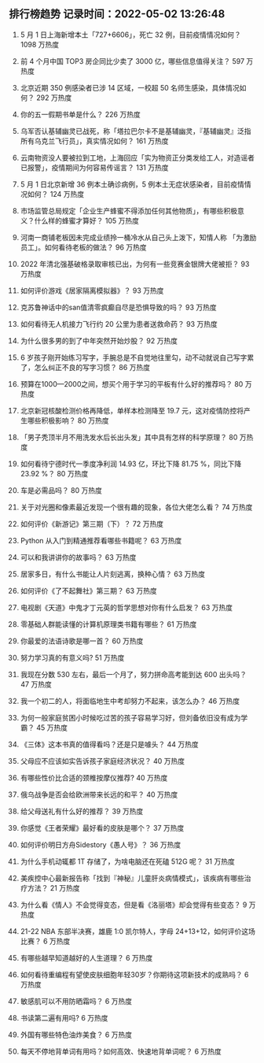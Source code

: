 
## 排行榜趋势 记录时间：2022-05-02 13:26:48
  
  1. 5 月 1 日上海新增本土「727+6606」，死亡 32 例，目前疫情情况如何？ 1098 万热度
    
  2. 前 4 个月中国 TOP3 房企同比少卖了 3000 亿，哪些信息值得关注？ 597 万热度
    
  3. 北京近期 350 例感染者已涉 14 区域，一校超 50 名师生感染，具体情况如何？ 292 万热度
    
  4. 你的五一假期书单是什么？ 226 万热度
    
  5. 乌军否认基辅幽灵已战死，称「塔拉巴尔卡不是基辅幽灵，『基辅幽灵』泛指所有乌克兰飞行员」，真实情况如何？ 161 万热度
    
  6. 云南物资没人要被拉到工地，上海回应「实为物资正分类发给工人，对造谣者已报警」，疫情期间为何容易传谣言？ 131 万热度
    
  7. 5 月 1 日北京新增 36 例本土确诊病例，5 例本土无症状感染者，目前疫情情况如何？ 124 万热度
    
  8. 市场监管总局规定「企业生产蜂蜜不得添加任何其他物质」，有哪些积极意义？什么样的蜂蜜才算好？ 105 万热度
    
  9. 河南一商铺老板因未完成业绩拎一桶冷水从自己头上泼下，知情人称 「为激励员工」。如何看待老板的做法？ 96 万热度
    
  10. 2022 年清北强基破格录取审核已出，为何有一些竞赛金银牌大佬被拒？ 93 万热度
    
  11. 如何评价游戏《居家隔离模拟器》？ 93 万热度
    
  12. 克苏鲁神话中的san值清零疯癫自尽是恐惧导致的吗？ 93 万热度
    
  13. 如何看待无人机接力飞行约 20 公里为患者送救命药？ 93 万热度
    
  14. 为什么很多男的到了中年突然开始炒股？ 92 万热度
    
  15. 6 岁孩子刚开始练习写字，手腕总是不自觉地往里勾，动不动就说自己写字累了，怎么纠正不良的写字习惯？ 86 万热度
    
  16. 预算在1000—2000之间，想买个用于学习的平板有什么好的推荐吗？ 80 万热度
    
  17. 北京新冠核酸检测价格再降低，单样本检测降至 19.7 元，这对疫情防控将产生哪些积极影响？ 80 万热度
    
  18. 「男子秃顶半月不用洗发水后长出头发」其中具有怎样的科学原理？ 80 万热度
    
  19. 如何看待宁德时代一季度净利润 14.93 亿，环比下降 81.75 %，同比下降 23.92 %？ 80 万热度
    
  20. 车是必需品吗？ 80 万热度
    
  21. 关于对光圈和像素最近发现一个很有趣的现象，各位大佬怎么看？ 74 万热度
    
  22. 如何评价《新游记》第三期（下）？ 72 万热度
    
  23. Python 从入门到精通推荐看哪些书籍呢？ 63 万热度
    
  24. 可以和我讲讲你的故事吗？ 63 万热度
    
  25. 居家多日，有什么书能让人片刻逃离，换种心情？ 63 万热度
    
  26. 如何评价《了不起舞社》第三期？ 63 万热度
    
  27. 电视剧《天道》中鬼才丁元英的哲学思想对你有什么启发？ 63 万热度
    
  28. 零基础人群能读懂的计算机原理类书籍有哪些？ 61 万热度
    
  29. 你最爱的法语诗歌是哪一首？ 60 万热度
    
  30. 努力学习真的有意义吗? 51 万热度
    
  31. 我现在分数 530 左右，最后一个月了，努力拼命高考能到达 600 出头吗？ 47 万热度
    
  32. 我一个初二的人，将面临地生中考却努力不起来，该怎么办？ 46 万热度
    
  33. 为何一般家庭贫困小时候吃过苦的孩子容易学习好，但刘备依旧没有成为学霸？ 45 万热度
    
  34. 《三体》这本书真的值得看吗？还是只是噱头？ 44 万热度
    
  35. 父母应不应该如实告诉孩子家庭经济状况？ 40 万热度
    
  36. 有哪些性价比合适的颈椎按摩仪推荐? 40 万热度
    
  37. 俄乌战争是否会给欧洲带来长远的和平？ 40 万热度
    
  38. 给父母送礼有什么好的推荐？ 39 万热度
    
  39. 你感觉《王者荣耀》最好看的皮肤是哪个？ 37 万热度
    
  40. 如何评价明日方舟Sidestory《愚人号》？ 36 万热度
    
  41. 为什么手机动辄都 1T 存储了，为啥电脑还在死磕 512G 呢？ 31 万热度
    
  42. 美疾控中心最新报告称「找到『神秘』儿童肝炎病情模式」，该疾病有哪些治疗方法？ 21 万热度
    
  43. 为什么看《情人》不会觉得变态，但是看《洛丽塔》却会觉得有些变态？ 9 万热度
    
  44. 21-22 NBA 东部半决赛，雄鹿 1:0 凯尔特人，字母 24+13+12，如何评价这场比赛？ 6 万热度
    
  45. 有哪些越早知道越好的人生道理？ 6 万热度
    
  46. 如何看待重编程有望使皮肤细胞年轻30岁？你期待这项新技术的成熟吗？ 6 万热度
    
  47. 敏感肌可以不用防晒霜吗？ 6 万热度
    
  48. 书读第二遍有用吗? 6 万热度
    
  49. 外国有哪些特色油炸美食？ 6 万热度
    
  50. 每天不停地背单词有用吗？如何高效、快速地背单词呢？ 6 万热度
    